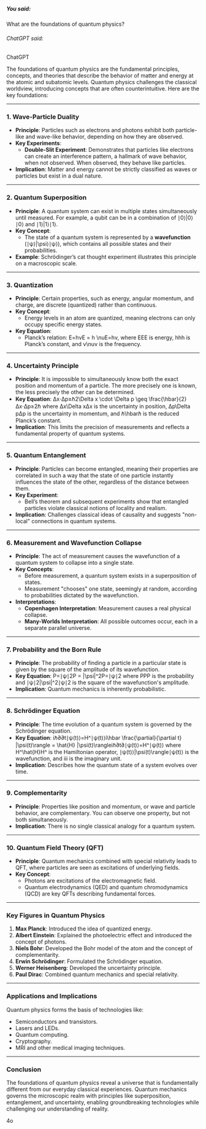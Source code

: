 ##### You said:
What are the foundations of quantum physics?

###### ChatGPT said:

ChatGPT

The foundations of quantum physics are the fundamental principles, concepts, and theories that describe the behavior of matter and energy at the atomic and subatomic levels. Quantum physics challenges the classical worldview, introducing concepts that are often counterintuitive. Here are the key foundations:

***

### **1\. Wave-Particle Duality**

*   **Principle**: Particles such as electrons and photons exhibit both particle-like and wave-like behavior, depending on how they are observed.
*   **Key Experiments**:
    *   **Double-Slit Experiment**: Demonstrates that particles like electrons can create an interference pattern, a hallmark of wave behavior, when not observed. When observed, they behave like particles.
*   **Implication**: Matter and energy cannot be strictly classified as waves or particles but exist in a dual nature.

***

### **2\. Quantum Superposition**

*   **Principle**: A quantum system can exist in multiple states simultaneously until measured. For example, a qubit can be in a combination of ∣0⟩|0⟩∣0⟩ and ∣1⟩|1⟩∣1⟩.
*   **Key Concept**:
    *   The state of a quantum system is represented by a **wavefunction** (∣ψ⟩|\\psi⟩∣ψ⟩), which contains all possible states and their probabilities.
*   **Example**: Schrödinger’s cat thought experiment illustrates this principle on a macroscopic scale.

***

### **3\. Quantization**

*   **Principle**: Certain properties, such as energy, angular momentum, and charge, are discrete (quantized) rather than continuous.
*   **Key Concept**:
    *   Energy levels in an atom are quantized, meaning electrons can only occupy specific energy states.
*   **Key Equation**:
    *   Planck’s relation: E\=hνE = h \\nuE\=hν, where EEE is energy, hhh is Planck’s constant, and ν\\nuν is the frequency.

***

### **4\. Uncertainty Principle**

*   **Principle**: It is impossible to simultaneously know both the exact position and momentum of a particle. The more precisely one is known, the less precisely the other can be determined.
*   **Key Equation**: Δx⋅Δp≥ℏ2\\Delta x \\cdot \\Delta p \\geq \\frac{\\hbar}{2}Δx⋅Δp≥2ℏ​ where Δx\\Delta xΔx is the uncertainty in position, Δp\\Delta pΔp is the uncertainty in momentum, and ℏ\\hbarℏ is the reduced Planck’s constant.
*   **Implication**: This limits the precision of measurements and reflects a fundamental property of quantum systems.

***

### **5\. Quantum Entanglement**

*   **Principle**: Particles can become entangled, meaning their properties are correlated in such a way that the state of one particle instantly influences the state of the other, regardless of the distance between them.
*   **Key Experiment**:
    *   Bell’s theorem and subsequent experiments show that entangled particles violate classical notions of locality and realism.
*   **Implication**: Challenges classical ideas of causality and suggests "non-local" connections in quantum systems.

***

### **6\. Measurement and Wavefunction Collapse**

*   **Principle**: The act of measurement causes the wavefunction of a quantum system to collapse into a single state.
*   **Key Concepts**:
    *   Before measurement, a quantum system exists in a superposition of states.
    *   Measurement "chooses" one state, seemingly at random, according to probabilities dictated by the wavefunction.
*   **Interpretations**:
    *   **Copenhagen Interpretation**: Measurement causes a real physical collapse.
    *   **Many-Worlds Interpretation**: All possible outcomes occur, each in a separate parallel universe.

***

### **7\. Probability and the Born Rule**

*   **Principle**: The probability of finding a particle in a particular state is given by the square of the amplitude of its wavefunction.
*   **Key Equation**: P\=∣ψ∣2P = |\\psi|^2P\=∣ψ∣2 where PPP is the probability and ∣ψ∣2|\\psi|^2∣ψ∣2 is the square of the wavefunction's amplitude.
*   **Implication**: Quantum mechanics is inherently probabilistic.

***

### **8\. Schrödinger Equation**

*   **Principle**: The time evolution of a quantum system is governed by the Schrödinger equation.
*   **Key Equation**: iℏ∂∂t∣ψ(t)⟩\=H^∣ψ(t)⟩i\\hbar \\frac{\\partial}{\\partial t} |\\psi(t)\\rangle = \\hat{H} |\\psi(t)\\rangleiℏ∂t∂​∣ψ(t)⟩\=H^∣ψ(t)⟩ where H^\\hat{H}H^ is the Hamiltonian operator, ∣ψ(t)⟩|\\psi(t)\\rangle∣ψ(t)⟩ is the wavefunction, and iii is the imaginary unit.
*   **Implication**: Describes how the quantum state of a system evolves over time.

***

### **9\. Complementarity**

*   **Principle**: Properties like position and momentum, or wave and particle behavior, are complementary. You can observe one property, but not both simultaneously.
*   **Implication**: There is no single classical analogy for a quantum system.

***

### **10\. Quantum Field Theory (QFT)**

*   **Principle**: Quantum mechanics combined with special relativity leads to QFT, where particles are seen as excitations of underlying fields.
*   **Key Concept**:
    *   Photons are excitations of the electromagnetic field.
    *   Quantum electrodynamics (QED) and quantum chromodynamics (QCD) are key QFTs describing fundamental forces.

***

### **Key Figures in Quantum Physics**

1.  **Max Planck**: Introduced the idea of quantized energy.
2.  **Albert Einstein**: Explained the photoelectric effect and introduced the concept of photons.
3.  **Niels Bohr**: Developed the Bohr model of the atom and the concept of complementarity.
4.  **Erwin Schrödinger**: Formulated the Schrödinger equation.
5.  **Werner Heisenberg**: Developed the uncertainty principle.
6.  **Paul Dirac**: Combined quantum mechanics and special relativity.

***

### **Applications and Implications**

Quantum physics forms the basis of technologies like:

*   Semiconductors and transistors.
*   Lasers and LEDs.
*   Quantum computing.
*   Cryptography.
*   MRI and other medical imaging techniques.

***

### **Conclusion**

The foundations of quantum physics reveal a universe that is fundamentally different from our everyday classical experiences. Quantum mechanics governs the microscopic realm with principles like superposition, entanglement, and uncertainty, enabling groundbreaking technologies while challenging our understanding of reality.

4o